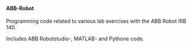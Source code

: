 #### ABB-Robot ####

Programming code related to various lab exercises with the ABB Robot IRB 140.

Includes ABB Robotstudio-, MATLAB- and Pythone code.
